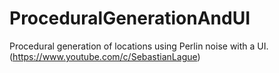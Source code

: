 # ProceduralGenerationAndUI
 Procedural generation of locations using Perlin noise with a UI.(https://www.youtube.com/c/SebastianLague)
